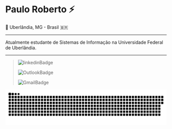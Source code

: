 # Paulo Roberto ⚡

📍  Uberlândia, MG - Brasil 🇧🇷
___

Atualmente estudante de Sistemas de Informação na Universidade Federal de Uberlândia.

___

>![linkedinBadge](https://img.shields.io/badge/-LinkedIn-0e76a8?style=flat-square&amp;logo=Linkedin&amp;logoColor=white&amp;link=https://www.linkedin.com/in/paulorobertosá/)
>
>![OutlookBadge](https://img.shields.io/badge/-Outlook-0072C6?style=flat-square&amp;logo=Microsoft%20Outlook&amp;logoColor=white&amp;link=mailto:paulo-roberto135@hotmail.com)
>
>![GmailBadge](https://img.shields.io/badge/-Gmail-BB001B?style=flat-square&amp;logo=Gmail&amp;logoColor=white&amp;link=mailto:paulorobertosa159@gmail.com)

![Snake animation](https://github.com/PauloRO/PauloRO/blob/output/github-contribution-grid-snake.svg)
